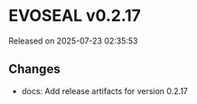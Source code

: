 # EVOSEAL v0.2.17
Released on 2025-07-23 02:35:53

## Changes
- docs: Add release artifacts for version 0.2.17
